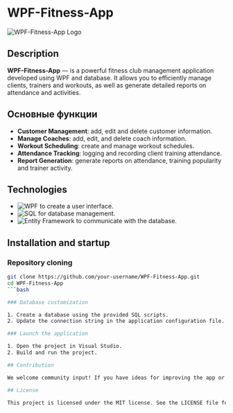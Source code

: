 # WPF-Fitness-App

![WPF-Fitness-App Logo](https://e7.pngegg.com/pngimages/875/386/png-clipart-running-computer-icons-stickman-running-s-angle-physical-fitness.png)

## Description

**WPF-Fitness-App** — is a powerful fitness club management application developed using WPF and database. It allows you to efficiently manage clients, trainers and workouts, as well as generate detailed reports on attendance and activities.

## Основные функции

- **Customer Management**: add, edit and delete customer information.
- **Manage Coaches**: add, edit, and delete coach information.
- **Workout Scheduling**: create and manage workout schedules.
- **Attendance Tracking**: logging and recording client training attendance.
- **Report Generation**: generate reports on attendance, training popularity and trainer activity.

## Technologies

- ![WPF](https://img.shields.io/badge/-WPF-blue) to create a user interface.
- ![SQL](https://img.shields.io/badge/-SQL-lightgrey) for database management.
- ![Entity Framework](https://img.shields.io/badge/-Entity%20Framework-green) to communicate with the database.

## Installation and startup

### Repository cloning

```bash
git clone https://github.com/your-username/WPF-Fitness-App.git
cd WPF-Fitness-App
```bash

### Database customization

1. Create a database using the provided SQL scripts.
2. Update the connection string in the application configuration file.

### Launch the application

1. Open the project in Visual Studio.
2. Build and run the project.

## Contribution

We welcome community input! If you have ideas for improving the app or have found a bug, please create an issue or submit a pull request.

## License

This project is licensed under the MIT license. See the LICENSE file for details.
